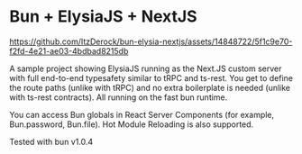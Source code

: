 # Bun + ElysiaJS + NextJS

<!-- demo video -->
https://github.com/ItzDerock/bun-elysia-nextjs/assets/14848722/5f1c9e70-f2fd-4e21-ae03-4bdbad8215db

A sample project showing ElysiaJS running as the Next.JS custom server with full end-to-end typesafety similar to tRPC and ts-rest. You get to define the route paths (unlike with tRPC) and no extra boilerplate is needed (unlike with ts-rest contracts). All running on the fast bun runtime.

You can access Bun globals in React Server Components (for example, Bun.password, Bun.file). Hot Module Reloading is also supported.

Tested with bun v1.0.4
